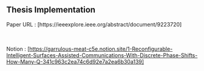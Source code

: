 ## Thesis Implementation 

</hr>
Paper URL : [https://ieeexplore.ieee.org/abstract/document/9223720]  

</br></br>
Notion : [https://garrulous-meat-c5e.notion.site/1-Reconfigurable-Intelligent-Surfaces-Assisted-Communications-With-Discrete-Phase-Shifts-How-Many-Q-341c963c2ea74c6d92e7a2ea6b30a139]
